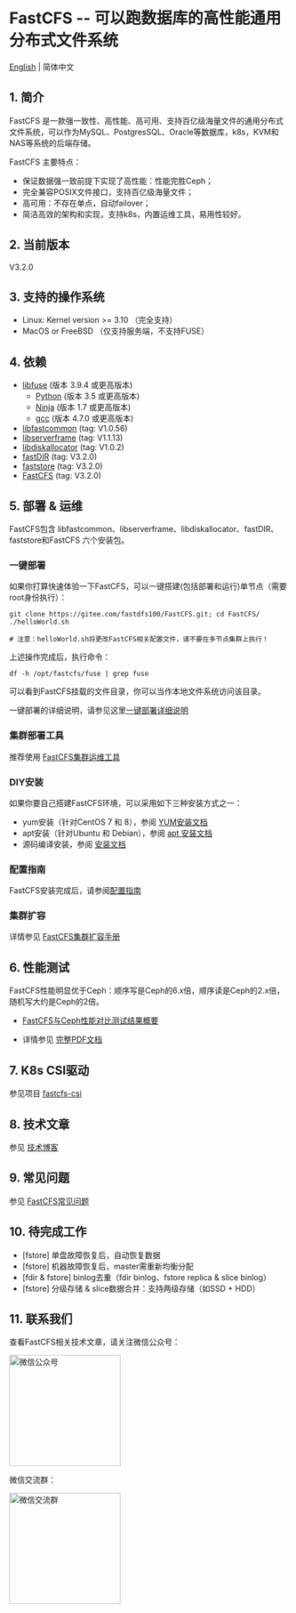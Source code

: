 # FastCFS -- 可以跑数据库的高性能通用分布式文件系统

[English](./README.md) | 简体中文

## 1. 简介

FastCFS 是一款强一致性、高性能、高可用、支持百亿级海量文件的通用分布式文件系统，可以作为MySQL、PostgresSQL、Oracle等数据库，k8s，KVM和NAS等系统的后端存储。

FastCFS 主要特点：

* 保证数据强一致前提下实现了高性能：性能完胜Ceph；
* 完全兼容POSIX文件接口，支持百亿级海量文件；
* 高可用：不存在单点，自动failover；
* 简洁高效的架构和实现，支持k8s，内置运维工具，易用性较好。

## 2. 当前版本

V3.2.0

## 3. 支持的操作系统

* Linux: Kernel version >= 3.10 （完全支持） 
* MacOS or FreeBSD  （仅支持服务端，不支持FUSE）

## 4. 依赖

* [libfuse](https://gitee.com/mirrors/libfuse) (版本 3.9.4 或更高版本)
    * [Python](https://python.org/) (版本 3.5 或更高版本)
    * [Ninja](https://ninja-build.org/) (版本 1.7 或更高版本)
    * [gcc](https://www.gnu.org/software/gcc/) (版本 4.7.0 或更高版本)
* [libfastcommon](https://gitee.com/fastdfs100/libfastcommon) (tag: V1.0.56)
* [libserverframe](https://gitee.com/fastdfs100/libserverframe) (tag: V1.1.13)
* [libdiskallocator](https://gitee.com/fastdfs100/libdiskallocator) (tag: V1.0.2)
* [fastDIR](https://gitee.com/fastdfs100/fastDIR) (tag: V3.2.0)
* [faststore](https://gitee.com/fastdfs100/faststore) (tag: V3.2.0)
* [FastCFS](https://gitee.com/fastdfs100/FastCFS) (tag: V3.2.0)

## 5. 部署 & 运维

FastCFS包含 libfastcommon、libserverframe、libdiskallocator、fastDIR、faststore和FastCFS 六个安装包。

### 一键部署

如果你打算快速体验一下FastCFS，可以一键搭建(包括部署和运行)单节点（需要root身份执行）：
```
git clone https://gitee.com/fastdfs100/FastCFS.git; cd FastCFS/
./helloWorld.sh

# 注意：helloWorld.sh将更改FastCFS相关配置文件，请不要在多节点集群上执行！
```

上述操作完成后，执行命令：
```
df -h /opt/fastcfs/fuse | grep fuse
```
可以看到FastCFS挂载的文件目录，你可以当作本地文件系统访问该目录。

一键部署的详细说明，请参见这里[一键部署详细说明](docs/Easy-install-detail-zh_CN.md)

### 集群部署工具

推荐使用 [FastCFS集群运维工具](docs/fcfs-ops-tool-zh_CN.md)

### DIY安装

如果你要自己搭建FastCFS环境，可以采用如下三种安装方式之一：

* yum安装（针对CentOS 7 和 8），参阅 [YUM安装文档](docs/YUMINSTALL-zh_CN.md)
* apt安装（针对Ubuntu 和 Debian），参阅 [apt 安装文档](docs/APT-INSTALL-zh_CN.md)
* 源码编译安装，参阅 [安装文档](docs/INSTALL-zh_CN.md)

### 配置指南

FastCFS安装完成后，请参阅[配置指南](docs/CONFIGURE-zh_CN.md)

### 集群扩容

详情参见 [FastCFS集群扩容手册](docs/cluster-expansion-zh_CN.md)

## 6. 性能测试

FastCFS性能明显优于Ceph：顺序写是Ceph的6.x倍，顺序读是Ceph的2.x倍，随机写大约是Ceph的2倍。

* [FastCFS与Ceph性能对比测试结果概要](docs/benchmark.md)

* 详情参见 [完整PDF文档](docs/benchmark-20210621.pdf)

## 7. K8s CSI驱动

参见项目 [fastcfs-csi](https://gitee.com/fastdfs100/fastcfs-csi)

## 8. 技术文章

参见 <a href="https://my.oschina.net/u/3334339" target="_blank">技术博客</a>

## 9. 常见问题

参见 [FastCFS常见问题](docs/FAQ-zh_CN.md)

## 10. 待完成工作

*  [fstore] 单盘故障恢复后，自动恢复数据
*  [fstore] 机器故障恢复后，master需重新均衡分配
*  [fdir & fstore] binlog去重（fdir binlog、fstore replica & slice binlog）
*  [fstore] 分级存储 & slice数据合并：支持两级存储（如SSD + HDD）

## 11. 联系我们

查看FastCFS相关技术文章，请关注微信公众号：

<img src="https://gitee.com/fastdfs100/FastCFS/raw/master/images/wechat_subscribe.jpg" width="200" alt="微信公众号">

微信交流群：

<img src="https://gitee.com/fastdfs100/FastCFS/raw/master/images/wechat_group.jpg" width="200" alt="微信交流群">
